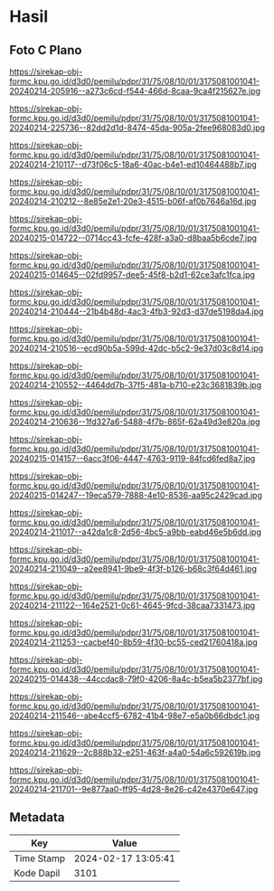 # Hasil

## Foto C Plano

https://sirekap-obj-formc.kpu.go.id/d3d0/pemilu/pdpr/31/75/08/10/01/3175081001041-20240214-205916--a273c6cd-f544-466d-8caa-9ca4f215627e.jpg

https://sirekap-obj-formc.kpu.go.id/d3d0/pemilu/pdpr/31/75/08/10/01/3175081001041-20240214-225736--82dd2d1d-8474-45da-905a-2fee968083d0.jpg

https://sirekap-obj-formc.kpu.go.id/d3d0/pemilu/pdpr/31/75/08/10/01/3175081001041-20240214-210117--d73f06c5-18a6-40ac-b4e1-ed10464488b7.jpg

https://sirekap-obj-formc.kpu.go.id/d3d0/pemilu/pdpr/31/75/08/10/01/3175081001041-20240214-210212--8e85e2e1-20e3-4515-b06f-af0b7646a16d.jpg

https://sirekap-obj-formc.kpu.go.id/d3d0/pemilu/pdpr/31/75/08/10/01/3175081001041-20240215-014722--0714cc43-fcfe-428f-a3a0-d8baa5b6cde7.jpg

https://sirekap-obj-formc.kpu.go.id/d3d0/pemilu/pdpr/31/75/08/10/01/3175081001041-20240215-014645--02fd9957-dee5-45f8-b2d1-62ce3afc1fca.jpg

https://sirekap-obj-formc.kpu.go.id/d3d0/pemilu/pdpr/31/75/08/10/01/3175081001041-20240214-210444--21b4b48d-4ac3-4fb3-92d3-d37de5198da4.jpg

https://sirekap-obj-formc.kpu.go.id/d3d0/pemilu/pdpr/31/75/08/10/01/3175081001041-20240214-210516--ecd90b5a-599d-42dc-b5c2-9e37d03c8d14.jpg

https://sirekap-obj-formc.kpu.go.id/d3d0/pemilu/pdpr/31/75/08/10/01/3175081001041-20240214-210552--4464dd7b-37f5-481a-b710-e23c3681839b.jpg

https://sirekap-obj-formc.kpu.go.id/d3d0/pemilu/pdpr/31/75/08/10/01/3175081001041-20240214-210636--1fd327a6-5488-4f7b-865f-62a49d3e820a.jpg

https://sirekap-obj-formc.kpu.go.id/d3d0/pemilu/pdpr/31/75/08/10/01/3175081001041-20240215-014157--6acc3f06-4447-4763-9119-84fcd6fed8a7.jpg

https://sirekap-obj-formc.kpu.go.id/d3d0/pemilu/pdpr/31/75/08/10/01/3175081001041-20240215-014247--19eca579-7888-4e10-8536-aa95c2429cad.jpg

https://sirekap-obj-formc.kpu.go.id/d3d0/pemilu/pdpr/31/75/08/10/01/3175081001041-20240214-211017--a42da1c8-2d56-4bc5-a9bb-eabd46e5b6dd.jpg

https://sirekap-obj-formc.kpu.go.id/d3d0/pemilu/pdpr/31/75/08/10/01/3175081001041-20240214-211049--a2ee8941-9be9-4f3f-b126-b68c3f64d461.jpg

https://sirekap-obj-formc.kpu.go.id/d3d0/pemilu/pdpr/31/75/08/10/01/3175081001041-20240214-211122--164e2521-0c61-4645-9fcd-38caa7331473.jpg

https://sirekap-obj-formc.kpu.go.id/d3d0/pemilu/pdpr/31/75/08/10/01/3175081001041-20240214-211253--cacbef40-8b59-4f30-bc55-ced21760418a.jpg

https://sirekap-obj-formc.kpu.go.id/d3d0/pemilu/pdpr/31/75/08/10/01/3175081001041-20240215-014438--44ccdac8-79f0-4206-8a4c-b5ea5b2377bf.jpg

https://sirekap-obj-formc.kpu.go.id/d3d0/pemilu/pdpr/31/75/08/10/01/3175081001041-20240214-211546--abe4ccf5-6782-41b4-98e7-e5a0b66dbdc1.jpg

https://sirekap-obj-formc.kpu.go.id/d3d0/pemilu/pdpr/31/75/08/10/01/3175081001041-20240214-211629--2c888b32-e251-463f-a4a0-54a6c592619b.jpg

https://sirekap-obj-formc.kpu.go.id/d3d0/pemilu/pdpr/31/75/08/10/01/3175081001041-20240214-211701--9e877aa0-ff95-4d28-8e26-c42e4370e647.jpg


## Metadata

| Key        | Value               |
| ---------- | ------------------- |
| Time Stamp | 2024-02-17 13:05:41 |
| Kode Dapil | 3101                |



